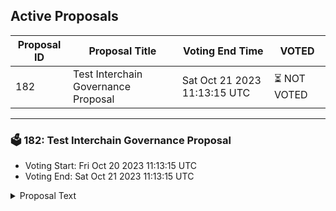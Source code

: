 ## Active Proposals

| Proposal ID | Proposal Title | Voting End Time | VOTED |
|-------------|----------------|-----------------|-------|
| 182 | Test Interchain Governance Proposal | Sat Oct 21 2023 11:13:15 UTC | ⏳ NOT VOTED |

---

### 🗳 182: Test Interchain Governance Proposal
- Voting Start: Fri Oct 20 2023 11:13:15 UTC
- Voting End: Sat Oct 21 2023 11:13:15 UTC

<details>
<summary>Proposal Text</summary>
 
This proposal has been made for testing the new interchain governance system.
</details>
